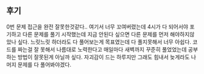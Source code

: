 ## 후기

0번 문제 접근을 완전 잘못한것같다.. 
여기서 너무 꼬여버렸는데 4시가 다 되어서야 포기하고 다른 문제를 풀기 시작했는데
지금 안된다 싶으면 다른 문제를 먼저 해야하지않았나 싶다.
느릿느릿 하더라도 다 풀어보는게 목표였는데 다 풀지못해서 너무 아쉽다.
코드를 짜는걸 잘 못해서 나름대로 노력한다고 매일마다 새벽까지 꾸준히 풀었었는데 공부하는 방법이 잘못된게 아닐까 싶다.
자괴감이 드는 하루지만 그래도 힘내서 늦게라도 나머지 문제를 다 풀어봐야겠다.

